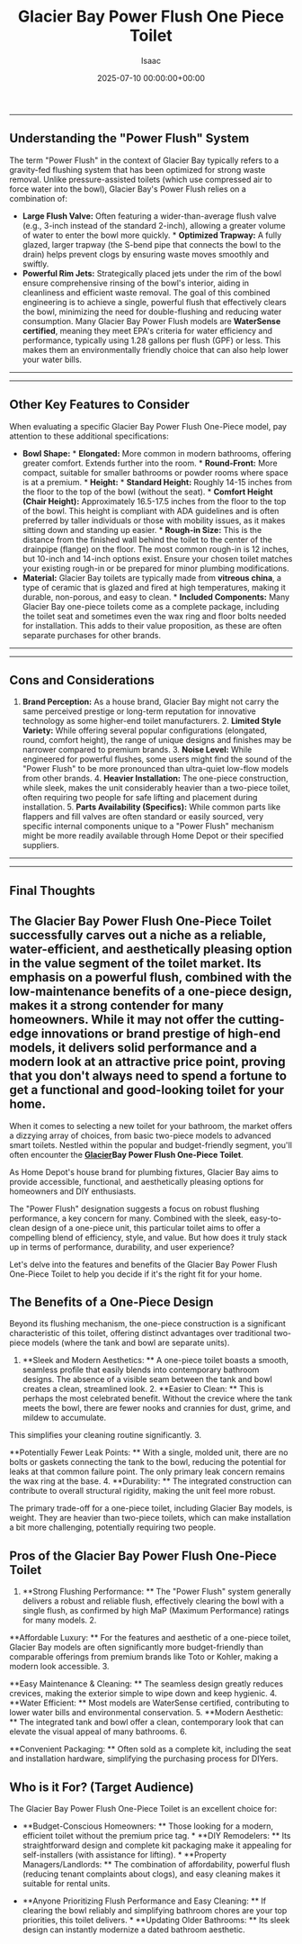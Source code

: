 ﻿---
title: Glacier Bay Power Flush One Piece Toilet
description: When it comes to selecting a new toilet for your bathroom, the market offers a dizzying array of choices, from basic two-piece models to advanced smart...
slug: /glacier-bay-power-flush-one-piece-toilet/
date: 2025-07-10 00:00:00+00:00
lastmod: 2025-07-10 00:00:00+03:00
author: Isaac
categories:
- Improvement
- Plumbing
tags:
- improvement
- glacier
- bay
layout: post
---
---
## Understanding the "Power Flush" System
The term "Power Flush" in the context of Glacier Bay typically refers to a gravity-fed flushing system that has been optimized for strong waste removal. Unlike pressure-assisted toilets (which use compressed air to force water into the bowl), Glacier Bay's Power Flush relies on a combination of:
* **Large Flush Valve:** Often featuring a wider-than-average flush valve (e.g., 3-inch instead of the standard 2-inch), allowing a greater volume of water to enter the bowl more quickly. * **Optimized Trapway:** A fully glazed, larger trapway (the S-bend pipe that connects the bowl to the drain) helps prevent clogs by ensuring waste moves smoothly and swiftly.
* **Powerful Rim Jets:** Strategically placed jets under the rim of the bowl ensure comprehensive rinsing of the bowl's interior, aiding in cleanliness and efficient waste removal.
The goal of this combined engineering is to achieve a single, powerful flush that effectively clears the bowl, minimizing the need for double-flushing and reducing water consumption. Many Glacier Bay Power Flush models are **WaterSense certified**, meaning they meet EPA's criteria for water efficiency and performance, typically using 1.28 gallons per flush (GPF) or less. This makes them an environmentally friendly choice that can also help lower your water bills.
---
---
## Other Key Features to Consider
When evaluating a specific Glacier Bay Power Flush One-Piece model, pay attention to these additional specifications:
* **Bowl Shape:** * **Elongated:** More common in modern bathrooms, offering greater comfort. Extends further into the room. * **Round-Front:** More compact, suitable for smaller bathrooms or powder rooms where space is at a premium. * **Height:** * **Standard Height:** Roughly 14-15 inches from the floor to the top of the bowl (without the seat). * **Comfort Height (Chair Height):** Approximately 16.5-17.5 inches from the floor to the top of the bowl.
This height is compliant with ADA guidelines and is often preferred by taller individuals or those with mobility issues, as it makes sitting down and standing up easier. * **Rough-in Size:** This is the distance from the finished wall behind the toilet to the center of the drainpipe (flange) on the floor. The most common rough-in is 12 inches, but 10-inch and 14-inch options exist. Ensure your chosen toilet matches your existing rough-in or be prepared for minor plumbing modifications.
* **Material:** Glacier Bay toilets are typically made from **vitreous china**, a type of ceramic that is glazed and fired at high temperatures, making it durable, non-porous, and easy to clean. * **Included Components:** Many Glacier Bay one-piece toilets come as a complete package, including the toilet seat and sometimes even the wax ring and floor bolts needed for installation. This adds to their value proposition, as these are often separate purchases for other brands.
---
---
## Cons and Considerations
1. **Brand Perception:** As a house brand, Glacier Bay might not carry the same perceived prestige or long-term reputation for innovative technology as some higher-end toilet manufacturers. 2. **Limited Style Variety:** While offering several popular configurations (elongated, round, comfort height), the range of unique designs and finishes may be narrower compared to premium brands. 3.
**Noise Level:** While engineered for powerful flushes, some users might find the sound of the "Power Flush" to be more pronounced than ultra-quiet low-flow models from other brands. 4. **Heavier Installation:** The one-piece construction, while sleek, makes the unit considerably heavier than a two-piece toilet, often requiring two people for safe lifting and placement during installation. 5.
**Parts Availability (Specifics):** While common parts like flappers and fill valves are often standard or easily sourced, very specific internal components unique to a "Power Flush" mechanism might be more readily available through Home Depot or their specified suppliers.
---
---
## Final Thoughts
The Glacier Bay Power Flush One-Piece Toilet successfully carves out a niche as a reliable, water-efficient, and aesthetically pleasing option in the value segment of the toilet market. Its emphasis on a powerful flush, combined with the low-maintenance benefits of a one-piece design, makes it a strong contender for many homeowners.
While it may not offer the cutting-edge innovations or brand prestige of high-end models, it delivers solid performance and a modern look at an attractive price point, proving that you don't always need to spend a fortune to get a functional and good-looking toilet for your home.
---

When it comes to selecting a new toilet for your bathroom, the market offers a dizzying array of choices, from basic two-piece models to advanced smart toilets. Nestled within the popular and budget-friendly segment, you'll often encounter the **[Glacier](https://pestpolicy.com/glacier-bays-everdean-vanity-brings-contemporary-flair/)Bay Power Flush One-Piece Toilet**.

As Home Depot's house brand for plumbing fixtures, Glacier Bay aims to provide accessible, functional, and aesthetically pleasing options for homeowners and DIY enthusiasts.

The "Power Flush" designation suggests a focus on robust flushing performance, a key concern for many. Combined with the sleek, easy-to-clean design of a one-piece unit, this particular toilet aims to offer a compelling blend of efficiency, style, and value. But how does it truly stack up in terms of performance, durability, and user experience?

Let's delve into the features and benefits of the Glacier Bay Power Flush One-Piece Toilet to help you decide if it's the right fit for your home.

##  The Benefits of a One-Piece Design

Beyond its flushing mechanism, the one-piece construction is a significant characteristic of this toilet, offering distinct advantages over traditional two-piece models (where the tank and bowl are separate units).

1. **Sleek and Modern Aesthetics: ** A one-piece toilet boasts a smooth, seamless profile that easily blends into contemporary bathroom designs. The absence of a visible seam between the tank and bowl creates a clean, streamlined look. 2. **Easier to Clean: ** This is perhaps the most celebrated benefit. Without the crevice where the tank meets the bowl, there are fewer nooks and crannies for dust, grime, and mildew to accumulate.

This simplifies your cleaning routine significantly. 3.

**Potentially Fewer Leak Points: ** With a single, molded unit, there are no bolts or gaskets connecting the tank to the bowl, reducing the potential for leaks at that common failure point. The only primary leak concern remains the wax ring at the base. 4. **Durability: ** The integrated construction can contribute to overall structural rigidity, making the unit feel more robust.

The primary trade-off for a one-piece toilet, including Glacier Bay models, is weight. They are heavier than two-piece toilets, which can make installation a bit more challenging, potentially requiring two people.

##  Pros of the Glacier Bay Power Flush One-Piece Toilet

1. **Strong Flushing Performance: ** The "Power Flush" system generally delivers a robust and reliable flush, effectively clearing the bowl with a single flush, as confirmed by high MaP (Maximum Performance) ratings for many models. 2.

**Affordable Luxury: ** For the features and aesthetic of a one-piece toilet, Glacier Bay models are often significantly more budget-friendly than comparable offerings from premium brands like Toto or Kohler, making a modern look accessible. 3.

**Easy Maintenance & Cleaning: ** The seamless design greatly reduces crevices, making the exterior simple to wipe down and keep hygienic. 4. **Water Efficient: ** Most models are WaterSense certified, contributing to lower water bills and environmental conservation. 5. **Modern Aesthetic: ** The integrated tank and bowl offer a clean, contemporary look that can elevate the visual appeal of many bathrooms. 6.

**Convenient Packaging: ** Often sold as a complete kit, including the seat and installation hardware, simplifying the purchasing process for DIYers.

##  Who is it For? (Target Audience)

The Glacier Bay Power Flush One-Piece Toilet is an excellent choice for:

* **Budget-Conscious Homeowners: ** Those looking for a modern, efficient toilet without the premium price tag. * **DIY Remodelers: ** Its straightforward design and complete kit packaging make it appealing for self-installers (with assistance for lifting). * **Property Managers/Landlords: ** The combination of affordability, powerful flush (reducing tenant complaints about clogs), and easy cleaning makes it suitable for rental units.

* **Anyone Prioritizing Flush Performance and Easy Cleaning: ** If clearing the bowl reliably and simplifying bathroom chores are your top priorities, this toilet delivers. * **Updating Older Bathrooms: ** Its sleek design can instantly modernize a dated bathroom aesthetic.

